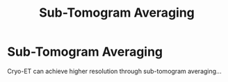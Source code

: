 ﻿---
layout: default
title: "Sub-Tomogram Averaging"
nav_order: 7
---

# Sub-Tomogram Averaging

Cryo-ET can achieve higher resolution through sub-tomogram averaging...
